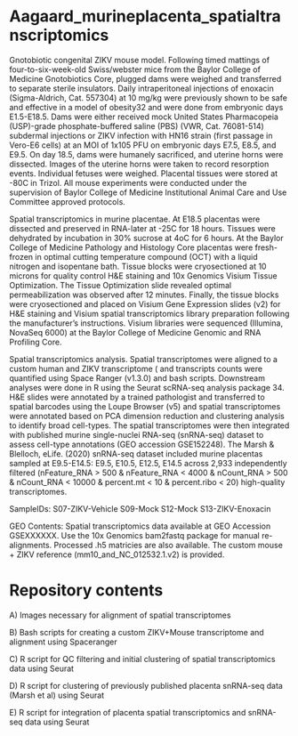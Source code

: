 # Aagaard_murineplacenta_spatialtranscriptomics
Gnotobiotic congenital ZIKV mouse model. Following timed mattings of four-to-six-week-old Swiss/webster mice from the Baylor College of Medicine Gnotobiotics Core, plugged dams were weighed and transferred to separate sterile insulators. Daily intraperitoneal injections of enoxacin (Sigma-Aldrich, Cat. 557304) at 10 mg/kg were previously shown to be safe and effective in a model of obesity32 and were done from embryonic days E1.5-E18.5. Dams were either received mock United States Pharmacopeia (USP)-grade phosphate-buffered saline (PBS) (VWR, Cat. 76081-514) subdermal injections or ZIKV infection with HN16 strain (first passage in Vero-E6 cells) at an MOI of 1x105 PFU on embryonic days E7.5, E8.5, and E9.5. On day 18.5, dams were humanely sacrificed, and uterine horns were dissected. Images of the uterine horns were taken to record resorption events. Individual fetuses were weighed. Placental tissues were stored at -80C in Trizol. All mouse experiments were conducted under the supervision of Baylor College of Medicine Institutional Animal Care and Use Committee approved protocols.

Spatial transcriptomics in murine placentae. At E18.5 placentas were dissected and preserved in RNA-later at -25C for 18 hours. Tissues were dehydrated by incubation in 30% sucrose at 4oC for 6 hours. At the Baylor College of Medicine Pathology and Histology Core placentas were fresh-frozen in optimal cutting temperature compound (OCT) with a liquid nitrogen and isopentane bath. Tissue blocks were cryosectioned at 10 microns for quality control H&E staining and 10x Genomics Visium Tissue Optimization. The Tissue Optimization slide revealed optimal permeabilization was observed after 12 minutes. Finally, the tissue blocks were cryosectioned and placed on Visium Gene Expression slides (v2) for H&E staining and Visium spatial transcriptomics library preparation following the manufacturer’s instructions. Visium libraries were sequenced (Illumina, NovaSeq 6000) at the Baylor College of Medicine Genomic and RNA Profiling Core.

Spatial transcriptomics analysis. Spatial transcriptomes were aligned to a custom human and ZIKV transcriptome ( and transcripts counts were quantified using Space Ranger (v1.3.0) and bash scripts. Downstream analyses were done in R using the Seurat scRNA-seq analysis package 34. H&E slides were annotated by a trained pathologist and transferred to spatial barcodes using the Loupe Browser (v5) and spatial transcriptomes were annotated based on PCA dimension reduction and clustering analysis to identify broad cell-types. The spatial transcriptomes were then integrated with published murine single-nuclei RNA-seq (snRNA-seq) dataset to assess cell-type annotations (GEO accession GSE152248). The Marsh & Blelloch, eLife. (2020) snRNA-seq dataset included murine placentas sampled at E9.5-E14.5: E9.5, E10.5, E12.5, E14.5 across 2,933 independently filtered (nFeature_RNA > 500 & nFeature_RNA < 4000 & nCount_RNA > 500 & nCount_RNA < 10000 & percent.mt < 10 & percent.ribo < 20) high-quality transcriptomes.

SampleIDs: 
S07-ZIKV-Vehicle
S09-Mock
S12-Mock
S13-ZIKV-Enoxacin

GEO Contents: Spatial transcriptomics data available at GEO Accession GSEXXXXXX. Use the 10x Genomics bam2fastq package for manual re-alignments. Processed .h5 matricies are also available. The custom mouse + ZIKV reference (mm10_and_NC_012532.1.v2) is provided.

# Repository contents
A) Images necessary for alignment of spatial transcriptomes

B) Bash scripts for creating a custom ZIKV+Mouse transcriptome and alignment using Spaceranger

C) R script for QC filtering and initial clustering of spatial transcriptomics data using Seurat

D) R script for clustering of previously published placenta snRNA-seq data (Marsh et al) using Seurat

E) R script for integration of placenta spatial transcriptomics and snRNA-seq data using Seurat

